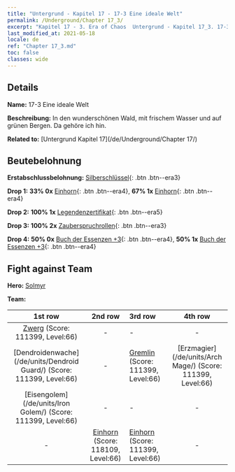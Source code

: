```yaml
---
title: "Untergrund - Kapitel 17 - 17-3 Eine ideale Welt"
permalink: /Underground/Chapter 17_3/
excerpt: "Kapitel 17 - 3. Era of Chaos  Untergrund - Kapitel 17_3. 17-3 Eine ideale Welt"
last_modified_at: 2021-05-18
locale: de
ref: "Chapter 17_3.md"
toc: false
classes: wide
---
```


## Details

 **Name:** 17-3 Eine ideale Welt

 **Beschreibung:** In den wunderschönen Wald, mit frischem Wasser und auf grünen Bergen. Da gehöre ich hin.

 **Related to:** [Untergrund Kapitel 17](/de/Underground/Chapter 17/)

## Beutebelohnung

 **Erstabschlussbelohnung:** [Silberschlüssel](/ItemsDE/con_693/){: .btn .btn--era3}

 **Drop 1:** **33% 0x** [Einhorn](/ItemsDE/unt_204/){: .btn .btn--era4}, **67% 1x** [Einhorn](/ItemsDE/unt_204/){: .btn .btn--era4}

 **Drop 2:** **100% 1x** [Legendenzertifikat](/ItemsDE/mat_67/){: .btn .btn--era5}

 **Drop 3:** **100% 2x** [Zauberspruchrollen](/ItemsDE/con_694/){: .btn .btn--era3}

 **Drop 4:** **50% 0x** [Buch der Essenzen +3](/ItemsDE/mat_60/){: .btn .btn--era4}, **50% 1x** [Buch der Essenzen +3](/ItemsDE/mat_60/){: .btn .btn--era4}


## Fight against Team
 **Hero:** [Solmyr](/de/heroes/Solmyr/)

 **Team:**


  | 1st row | 2nd row | 3rd row | 4th row |
  |:----:|:----:|:----|:----:|
  | [Zwerg](/de/units/Dwarf/) (Score: 111399, Level:66)  | - | - | - |
  | [Dendroidenwache](/de/units/Dendroid Guard/) (Score: 111399, Level:66)  | - | [Gremlin](/de/units/Gremlin/) (Score: 111399, Level:66)  | [Erzmagier](/de/units/Arch Mage/) (Score: 111399, Level:66)  |
  | [Eisengolem](/de/units/Iron Golem/) (Score: 111399, Level:66)  | - | - | - |
  | - | [Einhorn](/de/units/Unicorn/) (Score: 118109, Level:66)  | [Einhorn](/de/units/Unicorn/) (Score: 111399, Level:66)  | - |


